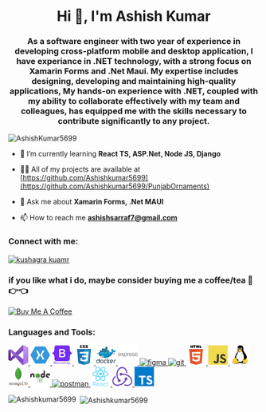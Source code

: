 <h1 align="center">Hi 👋, I'm Ashish Kumar</h1>
<h3 align="center"> As a software engineer with two year of experience in developing cross-platform mobile and desktop application, I have experiance in .NET technology, with a strong focus on Xamarin Forms and .Net Maui. My expertise includes designing, developing and maintaining high-quality applications, My hands-on experience with .NET, coupled with my ability to collaborate effectively with my team and colleagues, has equipped me with the skills necessary to contribute significantly to any project.</h3>

<p align="left"> <img src="https://komarev.com/ghpvc/?username=Ashishkumar5699&label=Profile%20views&color=0e75b6&style=flat" alt="AshishKumar5699" /> </p>

- 🌱 I’m currently learning **React TS, ASP.Net, Node JS, Django**

- 👨‍💻 All of my projects are available at [https://github.com/Ashishkumar5699](https://github.com/Ashishkumar5699/PunjabOrnaments)

- 💬 Ask me about **Xamarin Forms, .Net MAUI**

- 📫 How to reach me **ashishsarraf7@gmail.com**

<h3 align="left">Connect with me:</h3>
<p align="left">
<a href="https://www.linkedin.com/in/ashish-kumar-032323206/" target="blank"><img align="center" src="https://raw.githubusercontent.com/rahuldkjain/github-profile-readme-generator/master/src/images/icons/Social/linked-in-alt.svg" alt="kushagra kuamr" height="30" width="40" /></a>
</p>
<h3>if you like what i do, maybe consider buying me a coffee/tea 🥺👉👈</h3>
<p>
  <a href="https://www.buymeacoffee.com/ashishsarrp" target="_blank"><img src="https://cdn.buymeacoffee.com/buttons/v2/default-red.png" alt="Buy Me A Coffee" width="150" ></a>
</p>
<h3 align="left">Languages and Tools:</h3>
<p align="left">
  <a href="https://visualstudio.microsoft.com/" target="_blank" rel="noreferrer">
    <img src="https://github.com/devicons/devicon/blob/master/icons/visualstudio/visualstudio-original.svg" alt="Visual Studio" width="40" height="40"/> 
  </a>
  <a href="https://dotnet.microsoft.com/en-us/apps/xamarin/xamarin-forms" target="_blank" rel="noreferrer">
    <img src="https://github.com/devicons/devicon/blob/master/icons/xamarin/xamarin-original.svg" alt="Xamarin forms" width="40" height="40"/> 
  </a>
  <a href="https://getbootstrap.com" target="_blank" rel="noreferrer"> 
    <img src="https://raw.githubusercontent.com/devicons/devicon/master/icons/bootstrap/bootstrap-plain-wordmark.svg" alt="bootstrap" width="40" height="40"/>
  </a>
  <a href="https://www.w3schools.com/css/" target="_blank" rel="noreferrer"> 
    <img src="https://raw.githubusercontent.com/devicons/devicon/master/icons/css3/css3-original-wordmark.svg" alt="css3" width="40" height="40"/>
  </a> 
  <a href="https://www.docker.com/" target="_blank" rel="noreferrer">
    <img src="https://raw.githubusercontent.com/devicons/devicon/master/icons/docker/docker-original-wordmark.svg" alt="docker" width="40" height="40"/>
  </a>
  <a href="https://expressjs.com" target="_blank" rel="noreferrer">
    <img src="https://raw.githubusercontent.com/devicons/devicon/master/icons/express/express-original-wordmark.svg" alt="express" width="40" height="40"/>
  </a>
  <a href="https://www.figma.com/" target="_blank" rel="noreferrer">
    <img src="https://www.vectorlogo.zone/logos/figma/figma-icon.svg" alt="figma" width="40" height="40"/>
  </a>
  <a href="https://git-scm.com/" target="_blank" rel="noreferrer">
    <img src="https://www.vectorlogo.zone/logos/git-scm/git-scm-icon.svg" alt="git" width="40" height="40"/>
  </a> <a href="https://www.w3.org/html/" target="_blank" rel="noreferrer">
    <img src="https://raw.githubusercontent.com/devicons/devicon/master/icons/html5/html5-original-wordmark.svg" alt="html5" width="40" height="40"/>
  </a>
  <a href="https://developer.mozilla.org/en-US/docs/Web/JavaScript" target="_blank" rel="noreferrer">
    <img src="https://raw.githubusercontent.com/devicons/devicon/master/icons/javascript/javascript-original.svg" alt="javascript" width="40" height="40"/>
  </a>
  <a href="https://www.linux.org/" target="_blank" rel="noreferrer">
    <img src="https://raw.githubusercontent.com/devicons/devicon/master/icons/linux/linux-original.svg" alt="linux" width="40" height="40"/>
  </a>
  <a href="https://www.mongodb.com/" target="_blank" rel="noreferrer">
    <img src="https://raw.githubusercontent.com/devicons/devicon/master/icons/mongodb/mongodb-original-wordmark.svg" alt="mongodb" width="40" height="40"/> 
  </a> 
  <a href="https://nodejs.org" target="_blank" rel="noreferrer"> 
    <img src="https://raw.githubusercontent.com/devicons/devicon/master/icons/nodejs/nodejs-original-wordmark.svg" alt="nodejs" width="40" height="40"/>
  </a>
  <a href="https://postman.com" target="_blank" rel="noreferrer">
    <img src="https://www.vectorlogo.zone/logos/getpostman/getpostman-icon.svg" alt="postman" width="40" height="40"/> 
  </a> 
  <a href="https://reactjs.org/" target="_blank" rel="noreferrer"> 
    <img src="https://raw.githubusercontent.com/devicons/devicon/master/icons/react/react-original-wordmark.svg" alt="react" width="40" height="40"/>
  </a> 
  <a href="https://redux.js.org" target="_blank" rel="noreferrer"> 
    <img src="https://raw.githubusercontent.com/devicons/devicon/master/icons/redux/redux-original.svg" alt="redux" width="40" height="40"/> </a>
  <a href="https://www.typescriptlang.org/" target="_blank" rel="noreferrer"> 
    <img src="https://raw.githubusercontent.com/devicons/devicon/master/icons/typescript/typescript-original.svg" alt="typescript" width="40" height="40"/> 
  </a> 
</p>

<p>
  <img align="left" src="https://github-readme-stats.vercel.app/api/top-langs?username=Ashishkumar5699&show_icons=true&locale=en&layout=compact" alt="Ashishkumar5699" />
</p>

<p>&nbsp;
  <img align="center" src="https://github-readme-stats.vercel.app/api?username=Ashishkumar5699&show_icons=true&locale=en" alt="Ashishkumar5699"/>
</p>
